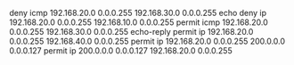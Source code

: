  deny icmp 192.168.20.0 0.0.0.255 192.168.30.0 0.0.0.255 echo
 deny ip 192.168.20.0 0.0.0.255 192.168.10.0 0.0.0.255
 permit icmp 192.168.20.0 0.0.0.255 192.168.30.0 0.0.0.255 echo-reply
 permit ip 192.168.20.0 0.0.0.255 192.168.40.0 0.0.0.255
 permit ip 192.168.20.0 0.0.0.255 200.0.0.0 0.0.0.127
 permit ip 200.0.0.0 0.0.0.127 192.168.20.0 0.0.0.255